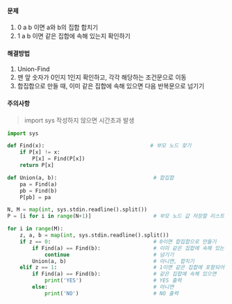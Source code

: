 #### 문제

1. 0 a b 이면 a와 b의 집합 합치기
2. 1 a b 이면 같은 집합에 속해 있는지 확인하기

#### 해결방법

1. Union-Find 
2. 맨 앞 숫자가 0인지 1인지 확인하고, 각각 해당하는 조건문으로 이동
3. 합집합으로 만들 때, 이미 같은 집합에 속해 있으면 다음 반복문으로 넘기기

#### 주의사항

> import sys 작성하지 않으면 시간초과 발생



```python
import sys

def Find(x):                                  # 부모 노드 찾기
    if P[x] != x:
        P[x] = Find(P[x])
    return P[x]

def Union(a, b):                               # 합집합
    pa = Find(a)
    pb = Find(b)
    P[pb] = pa

N, M = map(int, sys.stdin.readline().split())
P = [i for i in range(N+1)]                    # 부모 노드 값 저장할 리스트 생성

for i in range(M):
    z, a, b = map(int, sys.stdin.readline().split())
    if z == 0:                                 # 0이면 합집합으로 만들기
        if Find(a) == Find(b):                 # 이미 같은 집합에 속해 있는 경우
            continue                           # 넘기기
        Union(a, b)                            # 아니면, 합치기
    elif z == 1:                               # 1이면 같은 집합에 포함되어 있는지 확인하기
        if Find(a) == Find(b):                 # 같은 집합에 속해 있으면
            print('YES')                       # YES 출력
        else:                                  # 아니면
            print('NO')                        # NO 출력
```




